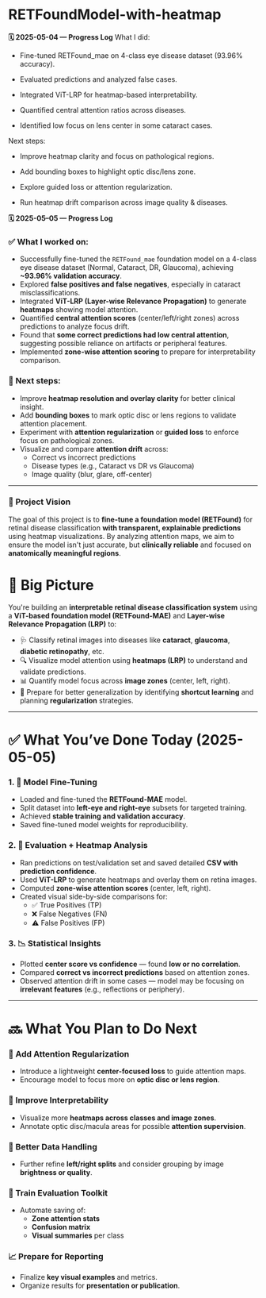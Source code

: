 # RETFoundModel-with-heatmap
**🗓️ 2025-05-04 — Progress Log**
What I did:

- Fine-tuned RETFound_mae on 4-class eye disease dataset (93.96% accuracy).

- Evaluated predictions and analyzed false cases.

- Integrated ViT-LRP for heatmap-based interpretability.

- Quantified central attention ratios across diseases.

- Identified low focus on lens center in some cataract cases.

Next steps:

- Improve heatmap clarity and focus on pathological regions.

- Add bounding boxes to highlight optic disc/lens zone.

- Explore guided loss or attention regularization.

- Run heatmap drift comparison across image quality & diseases.



**🗓️ 2025-05–05 — Progress Log**

### ✅ What I worked on:
- Successfully fine-tuned the `RETFound_mae` foundation model on a 4-class eye disease dataset (Normal, Cataract, DR, Glaucoma), achieving **~93.96% validation accuracy**.
- Explored **false positives and false negatives**, especially in cataract misclassifications.
- Integrated **ViT-LRP (Layer-wise Relevance Propagation)** to generate **heatmaps** showing model attention.
- Quantified **central attention scores** (center/left/right zones) across predictions to analyze focus drift.
- Found that **some correct predictions had low central attention**, suggesting possible reliance on artifacts or peripheral features.
- Implemented **zone-wise attention scoring** to prepare for interpretability comparison.

### 🔭 Next steps:
- Improve **heatmap resolution and overlay clarity** for better clinical insight.
- Add **bounding boxes** to mark optic disc or lens regions to validate attention placement.
- Experiment with **attention regularization** or **guided loss** to enforce focus on pathological zones.
- Visualize and compare **attention drift** across:
  - Correct vs incorrect predictions
  - Disease types (e.g., Cataract vs DR vs Glaucoma)
  - Image quality (blur, glare, off-center)

---

### 🧠 Project Vision
The goal of this project is to **fine-tune a foundation model (RETFound)** for retinal disease classification **with transparent, explainable predictions** using heatmap visualizations. By analyzing attention maps, we aim to ensure the model isn't just accurate, but **clinically reliable** and focused on **anatomically meaningful regions**.


# 🧠 Big Picture

You're building an **interpretable retinal disease classification system** using a **ViT-based foundation model (RETFound-MAE)** and **Layer-wise Relevance Propagation (LRP)** to:

- 🩺 Classify retinal images into diseases like **cataract**, **glaucoma**, **diabetic retinopathy**, etc.
- 🔍 Visualize model attention using **heatmaps (LRP)** to understand and validate predictions.
- 📊 Quantify model focus across **image zones** (center, left, right).
- 🧪 Prepare for better generalization by identifying **shortcut learning** and planning **regularization** strategies.

---

# ✅ What You’ve Done Today (2025-05-05)

### 1. 🚀 Model Fine-Tuning
- Loaded and fine-tuned the **RETFound-MAE** model.
- Split dataset into **left-eye and right-eye** subsets for targeted training.
- Achieved **stable training and validation accuracy**.
- Saved fine-tuned model weights for reproducibility.

### 2. 🔎 Evaluation + Heatmap Analysis
- Ran predictions on test/validation set and saved detailed **CSV with prediction confidence**.
- Used **ViT-LRP** to generate heatmaps and overlay them on retina images.
- Computed **zone-wise attention scores** (center, left, right).
- Created visual side-by-side comparisons for:
  - ✅ True Positives (TP)
  - ❌ False Negatives (FN)
  - ⚠️ False Positives (FP)

### 3. 📉 Statistical Insights
- Plotted **center score vs confidence** — found **low or no correlation**.
- Compared **correct vs incorrect predictions** based on attention zones.
- Observed attention drift in some cases — model may be focusing on **irrelevant features** (e.g., reflections or periphery).

---

# 🔜 What You Plan to Do Next

### 🎯 Add Attention Regularization
- Introduce a lightweight **center-focused loss** to guide attention maps.
- Encourage model to focus more on **optic disc or lens region**.

### 🔬 Improve Interpretability
- Visualize more **heatmaps across classes and image zones**.
- Annotate optic disc/macula areas for possible **attention supervision**.

### 🧪 Better Data Handling
- Further refine **left/right splits** and consider grouping by image **brightness or quality**.

### 🧰 Train Evaluation Toolkit
- Automate saving of:
  - **Zone attention stats**
  - **Confusion matrix**
  - **Visual summaries** per class

### 📈 Prepare for Reporting
- Finalize **key visual examples** and metrics.
- Organize results for **presentation or publication**.

